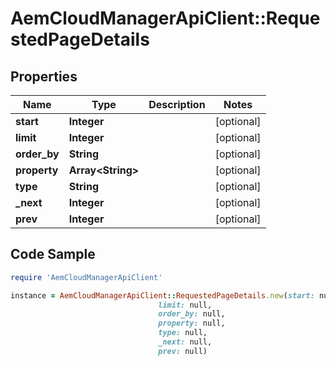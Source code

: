 # AemCloudManagerApiClient::RequestedPageDetails

## Properties

Name | Type | Description | Notes
------------ | ------------- | ------------- | -------------
**start** | **Integer** |  | [optional] 
**limit** | **Integer** |  | [optional] 
**order_by** | **String** |  | [optional] 
**property** | **Array&lt;String&gt;** |  | [optional] 
**type** | **String** |  | [optional] 
**_next** | **Integer** |  | [optional] 
**prev** | **Integer** |  | [optional] 

## Code Sample

```ruby
require 'AemCloudManagerApiClient'

instance = AemCloudManagerApiClient::RequestedPageDetails.new(start: null,
                                 limit: null,
                                 order_by: null,
                                 property: null,
                                 type: null,
                                 _next: null,
                                 prev: null)
```


